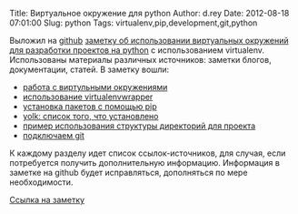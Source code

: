 Title: Виртуальное окружение для python
Author: d.rey
Date: 2012-08-18 07:01:00
Slug: python
Tags: virtualenv,pip,development,git,python

Выложил на [github](https://github.com/) [заметку об использовании виртуальных окружений для разработки проектов на python](https://github.com/ownport/my-notes/blob/master/python/virtualenv.md) c использованием virtualenv. Использованы материалы различных источников: заметки блогов, документации, статей. В заметку вошли:

- [работа с виртульными окружениями](https://github.com/ownport/my-notes/blob/master/python/virtualenv.md#working-in-virtual-environment)
- [использование virtualenvwrapper](https://github.com/ownport/my-notes/blob/master/python/virtualenv.md#virtualenvwrapper)
- [установка пакетов с помощью pip](https://github.com/ownport/my-notes/blob/master/python/virtualenv.md#pip)
- [yolk: список того, что установлено](https://github.com/ownport/my-notes/blob/master/python/virtualenv.md#checking-what-is-installed)
- [пример использования структуры директорий для проекта](https://github.com/ownport/my-notes/blob/master/python/virtualenv.md#default-directory-structure-after-creation-virtual-environment)
- [подключаем git](https://github.com/ownport/my-notes/blob/master/python/virtualenv.md#git-repository-for-sources)

К каждому разделу идет список ссылок-источников, для случая, если потребуется получить дополнительную информацию. Информация в заметке на github будет исправляться, дополняться по мере необходимости.

[Ссылка на заметку](https://github.com/ownport/my-notes/blob/master/python/virtualenv.md)

